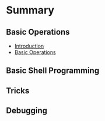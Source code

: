 # Summary

## Basic Operations

* [Introduction](README.md)
* [Basic Operations](basic-operations.md)

## Basic Shell Programming

## Tricks

## Debugging

